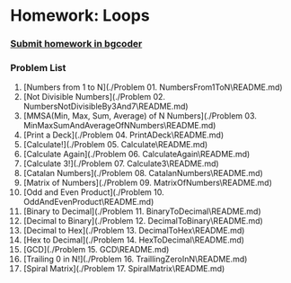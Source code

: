 Homework: Loops
===============

### [Submit homework in bgcoder](http://bgcoder.com/Contests/312/CSharp-Fundamentals-06-Loops)

### Problem List

1. [Numbers from 1 to N](./Problem 01. NumbersFrom1ToN\README.md)
1. [Not Divisible Numbers](./Problem 02. NumbersNotDivisibleBy3And7\README.md)
1. [MMSA(Min, Max, Sum, Average) of N Numbers](./Problem 03. MinMaxSumAndAverageOfNNumbers\README.md)
1. [Print a Deck](./Problem 04. PrintADeck\README.md)
1. [Calculate!](./Problem 05. Calculate\README.md)
1. [Calculate Again](./Problem 06. CalculateAgain\README.md)
1. [Calculate 3!](./Problem 07. Calculate3\README.md)
1. [Catalan Numbers](./Problem 08. CatalanNumbers\README.md)
1. [Matrix of Numbers](./Problem 09. MatrixOfNumbers\README.md)
1. [Odd and Even Product](./Problem 10. OddAndEvenProduct\README.md)
1. [Binary to Decimal](./Problem 11. BinaryToDecimal\README.md)
1. [Decimal to Binary](./Problem 12. DecimalToBinary\README.md)
1. [Decimal to Hex](./Problem 13. DecimalToHex\README.md)
1. [Hex to Decimal](./Problem 14. HexToDecimal\README.md)
1. [GCD](./Problem 15. GCD\README.md)
1. [Trailing 0 in N!](./Problem 16. TraillingZeroInN\README.md)
1. [Spiral Matrix](./Problem 17. SpiralMatrix\README.md)
